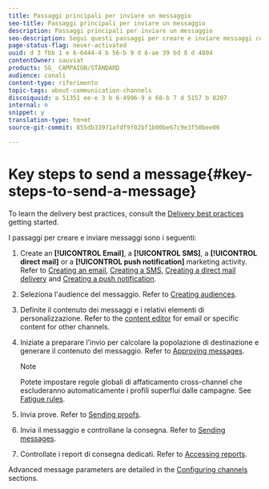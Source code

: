 ```yaml
---
title: Passaggi principali per inviare un messaggio
seo-title: Passaggi principali per inviare un messaggio
description: Passaggi principali per inviare un messaggio
seo-description: Segui questi passaggi per creare e inviare messaggi con Adobe Campaign.
page-status-flag: never-activated
uuid: d 3 fbb 1 e 6-6444-4 b 56-b 9 d 6-ae 39 bd 8 d 4804
contentOwner: sauviat
products: SG_ CAMPAIGN/STANDARD
audience: canali
content-type: riferimento
topic-tags: about-communication-channels
discoiquuid: a 51351 ee-e 3 b 6-4996-9 e 68-b 7 d 5157 b 8207
internal: n
snippet: y
translation-type: tm+mt
source-git-commit: 855db33971afdf9f02bf1b00be67c9e3f50bee06

---
```



# Key steps to send a message{#key-steps-to-send-a-message}

To learn the delivery best practices, consult the [Delivery best practices](http://docs.campaign.adobe.com/doc/standard/getting_started/en/ACS_DeliveryBestPractices.html) getting started.

I passaggi per creare e inviare messaggi sono i seguenti:

1. Create an **[!UICONTROL Email]**, a **[!UICONTROL SMS]**, a **[!UICONTROL direct mail]** or a **[!UICONTROL push notification]** marketing activity. Refer to [Creating an email](../../channels/using/creating-an-email.md), [Creating a SMS](../../channels/using/creating-an-sms-message.md), [Creating a direct mail delivery](../../channels/using/creating-the-direct-mail.md) and [Creating a push notification](../../channels/using/preparing-and-sending-a-push-notification.md).
1. Seleziona l'audience del messaggio. Refer to [Creating audiences](../../audiences/using/creating-audiences.md).
1. Definite il contenuto dei messaggi e i relativi elementi di personalizzazione. Refer to the [content editor](../../designing/using/about-email-content-design.md) for email or specific content for other channels.
1. Iniziate a preparare l'invio per calcolare la popolazione di destinazione e generare il contenuto del messaggio. Refer to [Approving messages](../../sending/using/preparing-the-send.md).

   >[!NOTE]
   >
   >Potete impostare regole globali di affaticamento cross-channel che escluderanno automaticamente i profili superflui dalle campagne. See [Fatigue rules](../../administration/using/fatigue-rules.md).

1. Invia prove. Refer to [Sending proofs](../../sending/using/managing-test-profiles-and-sending-proofs.md#sending-proofs).
1. Invia il messaggio e controllane la consegna. Refer to [Sending messages](../../sending/using/confirming-the-send.md).
1. Controllate i report di consegna dedicati. Refer to [Accessing reports](../../reporting/using/about-dynamic-reports.md).

Advanced message parameters are detailed in the [Configuring channels](../../administration/using/about-channel-configuration.md) sections.
